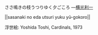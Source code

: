 ささ鳴きの枝うつりゆく夕ごころ
—[横光利一](https://ja.wikipedia.org/wiki/横光利一)

||sasanaki no eda utsuri yuku yū-gokoro||

浮世絵: Yoshida Toshi, Cardinals, 1973